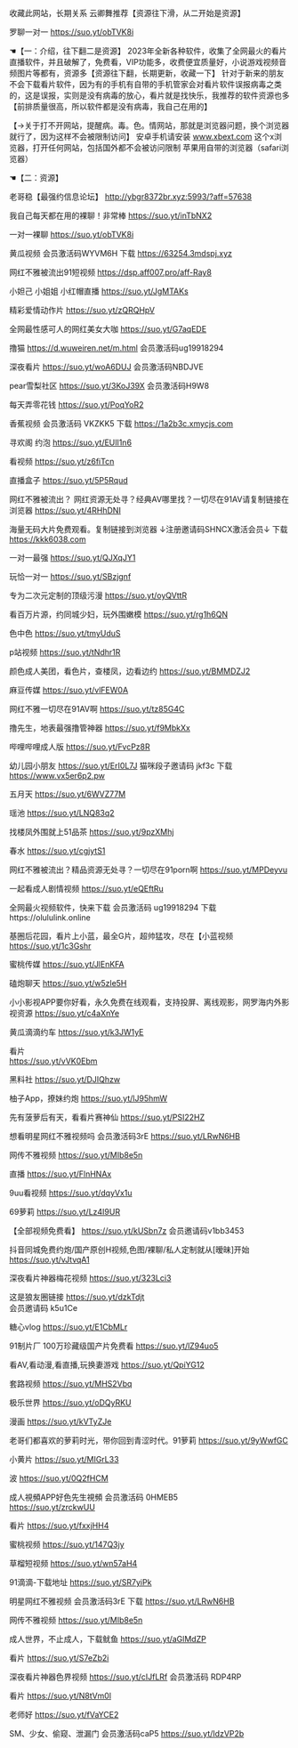 收藏此网站，长期关系 云卿舞推荐【资源往下滑，从二开始是资源】

罗聊一对一 https://suo.yt/obTVK8i

☚【一：介绍，往下翻二是资源】 2023年全新各种软件，收集了全网最火的看片直播软件，并且破解了，免费看，VIP功能多，收费便宜质量好，小说游戏视频音频图片等都有，资源多【资源往下翻，长期更新，收藏一下】 针对于新来的朋友不会下载看片软件，因为有的手机有自带的手机管家会对看片软件误报病毒之类的，这是误报，实则是没有病毒的放心，看片就是找快乐，我推荐的软件资源也多【前排质量很高，所以软件都是没有病毒，我自己在用的】

【→关于打不开网站，提醒病。毒。色。情网站，那就是浏览器问题，换个浏览器就行了，因为这样不会被限制访问】
 安卓手机请安装 www.xbext.com 这个x浏览器，打开任何网站，包括国外都不会被访问限制 苹果用自带的浏览器（safari浏览器）

☚【二：资源】


老哥稳【最强约信息论坛】
http://ybgr8372br.xyz:5993/?aff=57638

我自己每天都在用的裸聊！非常棒
https://suo.yt/inTbNX2

一对一裸聊
https://suo.yt/obTVK8i

黄瓜视频 会员激活码WYVM6H
下载 https://63254.3mdspj.xyz

网红不雅被流出91短视频
https://dsp.aff007.pro/aff-Ray8

小妲己 小姐姐 小红帽直播
https://suo.yt/JgMTAKs

精彩爱情动作片
 https://suo.yt/zQRQHpV

全网最性感可人的网红美女大咖
https://suo.yt/G7aqEDE

撸猫
https://d.wuweiren.net/m.html
会员激活码ug19918294

深夜看片
 https://suo.yt/woA6DUJ
会员激活码NBDJVE

pear雪梨社区
https://suo.yt/3KoJ39X
会员激活码H9W8

每天弄零花钱
https://suo.yt/PoqYoR2

香蕉视频 会员激活码 VKZKK5 
下载 https://1a2b3c.xmycjs.com

寻欢阁 约泡
https://suo.yt/EUIl1n6

看视频
https://suo.yt/z6fiTcn

直播盒子
https://suo.yt/5P5Rqud

网红不雅被流出？ 网红资源无处寻？经典AV哪里找？一切尽在91AV请复制链接在浏览器
https://suo.yt/4RHhDNI


海量无码大片免费观看。复制链接到浏览器
↓注册邀请码SHNCX激活会员↓ 下载
https://kkk6038.com

一对一最强
https://suo.yt/QJXqJY1

玩恰一对一 
https://suo.yt/SBzjgnf

专为二次元定制的顶级污漫
https://suo.yt/oyQVttR

看百万片源，约同城少妇，玩外围嫩模
 https://suo.yt/rg1h6QN

色中色
https://suo.yt/tmyUduS

p站视频
https://suo.yt/tNdhr1R

颜色成人美团，看色片，查楼凤，边看边约
https://suo.yt/BMMDZJ2

麻豆传媒
https://suo.yt/vlFEW0A

网红不雅一切尽在91AV啊
https://suo.yt/tz85G4C

撸先生，地表最强撸管神器
https://suo.yt/f9MbkXx

哔哩哔哩成人版
https://suo.yt/FvcPz8R

幼儿园小朋友
https://suo.yt/ErI0L7J
                                                                                                            猫咪段子邀请码 jkf3c
下载 https://www.vx5er6p2.pw           

五月天
 https://suo.yt/6WVZ77M

瑶池
https://suo.yt/LNQ83q2

找楼凤外围就上51品茶
https://suo.yt/9pzXMhj

春水
https://suo.yt/cgjytS1

网红不雅被流出？精品资源无处寻？一切尽在91porn啊
https://suo.yt/MPDeyvu

一起看成人剧情视频
  https://suo.yt/eQEftRu   

全网最火视频软件，快来下载
会员激活码 ug19918294
下载https://olululink.online

基圈后花园，看片上小蓝，最全G片，超帅猛攻，尽在【小蓝视频
 https://suo.yt/1c3Gshr

蜜桃传媒
https://suo.yt/JlEnKFA

磕炮聊天
https://suo.yt/w5zle5H

小小影视APP要你好看，永久免费在线观看，支持投屏、离线观影，网罗海内外影视资源
https://suo.yt/c4aXnYe

黄瓜滴滴约车
https://suo.yt/k3JW1yE
  
看片                                
https://suo.yt/vVK0Ebm

黑料社
https://suo.yt/DJIQhzw

柚子App，撩妹约炮
https://suo.yt/lJ95hmW

先有菠萝后有天，看看片赛神仙
https://suo.yt/PSI22HZ

想看明星网红不雅视频吗
会员激活码3rE
https://suo.yt/LRwN6HB

网传不雅视频
 https://suo.yt/MIb8e5n

直播
https://suo.yt/FlnHNAx

9uu看视频
https://suo.yt/dqyVx1u

69萝莉
https://suo.yt/Lz4I9UR

【全部视频免费看】
https://suo.yt/kUSbn7z
会员邀请码v1bb3453

抖音同城免费约炮/国产原创H视频,色图/裸聊/私人定制就从[暧昧]开始
https://suo.yt/vJtvqA1

深夜看片神器梅花视频
 https://suo.yt/323Lci3

这是狼友圈链接 https://suo.yt/dzkTdjt   
会员邀请码 k5u1Ce

糖心vlog
https://suo.yt/E1CbMLr

91制片厂 100万珍藏级国产片免费看
https://suo.yt/lZ94uo5

看AV,看动漫,看直播,玩换妻游戏
https://suo.yt/QpiYG12

套路视频
https://suo.yt/MHS2Vbq

极乐世界
https://suo.yt/oDQyRKU

漫画
https://suo.yt/kVTyZJe

老哥们都喜欢的萝莉时光，带你回到青涩时代。91萝莉
 https://suo.yt/9yWwfGC

小黄片
https://suo.yt/MIGrL33

波
https://suo.yt/0Q2fHCM

成人視頻APP好色先生視頻
会员激活码 0HMEB5  
https://suo.yt/zrckwUU

看片
https://suo.yt/fxxjHH4

蜜桃视频
https://suo.yt/147Q3jy

草榴短视频
https://suo.yt/wn57aH4

91滴滴-下载地址
https://suo.yt/SR7yiPk

明星网红不雅视频    会员激活码3rE
下载 https://suo.yt/LRwN6HB

网传不雅视频
 https://suo.yt/MIb8e5n

成人世界，不止成人，下载鱿鱼
https://suo.yt/aGlMdZP

看片
https://suo.yt/S7eZb2i

深夜看片神器色界视频
 https://suo.yt/cIJfLRf
会员激活码 RDP4RP

看片
https://suo.yt/N8tVm0l

老师好
https://suo.yt/fVaYCE2

SM、少女、偷窥、泄漏门
会员激活码caP5
https://suo.yt/IdzVP2b
